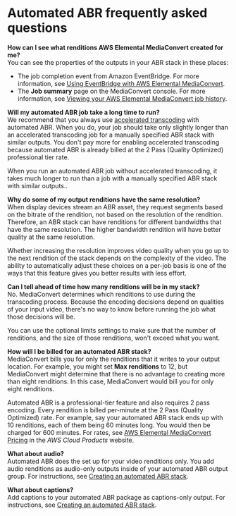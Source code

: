 # Automated ABR frequently asked questions<a name="automated-abr-frequently-asked-questions"></a>

**How can I see what renditions AWS Elemental MediaConvert created for me?**  
You can see the properties of the outputs in your ABR stack in these places:
+ The job completion event from Amazon EventBridge\. For more information, see [Using EventBridge with AWS Elemental MediaConvert](eventbridge_events.md)\.
+ The **Job summary** page on the MediaConvert console\. For more information, see [Viewing your AWS Elemental MediaConvert job history](viewing-job-history.md)\.

**Will my automated ABR job take a long time to run?**  
We recommend that you always use [accelerated transcoding](accelerated-transcoding.md) with automated ABR\. When you do, your job should take only slightly longer than an accelerated transcoding job for a manually specified ABR stack with similar outputs\. You don't pay more for enabling accelerated transcoding because automated ABR is already billed at the 2 Pass \(Quality Optimized\) professional tier rate\.

When you run an automated ABR job without accelerated transcoding, it takes much longer to run than a job with a manually specified ABR stack with similar outputs\.\.

**Why do some of my output renditions have the same resolution?**  
When display devices stream an ABR asset, they request segments based on the bitrate of the rendition, not based on the resolution of the rendition\. Therefore, an ABR stack can have renditions for different bandwidths that have the same resolution\. The higher bandwidth rendition will have better quality at the same resolution\.

Whether increasing the resolution improves video quality when you go up to the next rendition of the stack depends on the complexity of the video\. The ability to automatically adjust these choices on a per\-job basis is one of the ways that this feature gives you better results with less effort\.

**Can I tell ahead of time how many renditions will be in my stack?**  
No\. MediaConvert determines which renditions to use during the transcoding process\. Because the encoding decisions depend on qualities of your input video, there's no way to know before running the job what those decisions will be\.

You can use the optional limits settings to make sure that the number of renditions, and the size of those renditions, won't exceed what you want\.

**How will I be billed for an automated ABR stack?**  
MediaConvert bills you for only the renditions that it writes to your output location\. For example, you might set **Max renditions** to 12, but MediaConvert might determine that there is no advantage to creating more than eight renditions\. In this case, MediaConvert would bill you for only eight renditions\.

Automated ABR is a professional\-tier feature and also requires 2 pass encoding\. Every rendition is billed per\-minute at the 2 Pass \(Quality Optimized\) rate\. For example, say your automated ABR stack ends up with 10 renditions, each of them being 60 minutes long\. You would then be charged for 600 minutes\. For rates, see [AWS Elemental MediaConvert Pricing](https://aws.amazon.com/mediaconvert/pricing/) in the *AWS Cloud Products* website\.

**What about audio?**  
Automated ABR does the set up for your video renditions only\. You add audio renditions as audio\-only outputs inside of your automated ABR output group\. For instructions, see [Creating an automated ABR stack](creating-an-automated-abr-stack.md)\.

**What about captions?**  
Add captions to your automated ABR package as captions\-only output\. For instructions, see [Creating an automated ABR stack](creating-an-automated-abr-stack.md)\.